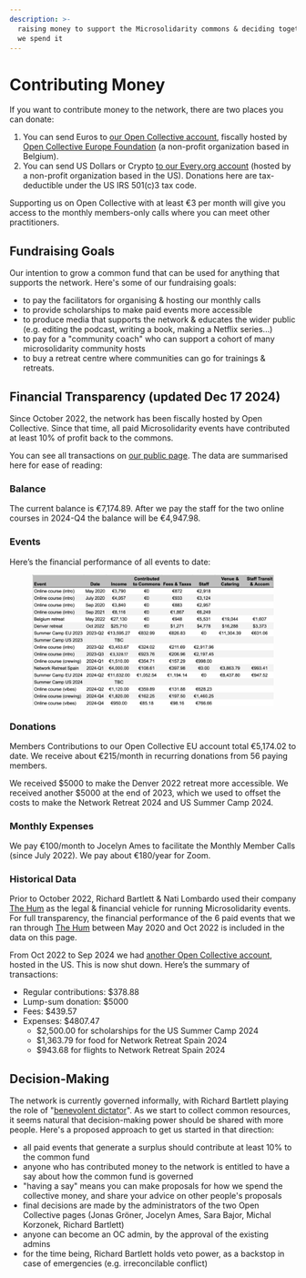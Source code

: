 ```yaml
---
description: >-
  raising money to support the Microsolidarity commons & deciding together how
  we spend it
---
```


# Contributing Money

If you want to contribute money to the network, there are two places you can donate:

1. You can send Euros to [our Open Collective account](https://opencollective.com/microsolidarity), fiscally hosted by [Open Collective Europe Foundation](https://opencollective.com/oce-foundation-eur) (a non-profit organization based in Belgium).&#x20;
2. You can send US Dollars or Crypto [to our Every.org account](https://www.every.org/oceurope/f/microsolidarity) (hosted by a non-profit organization based in the US). Donations here are tax-deductible under the US IRS 501(c)3 tax code.

Supporting us on Open Collective with at least €3 per month will give you access to the monthly members-only calls where you can meet other practitioners.



## Fundraising Goals

Our intention to grow a common fund that can be used for anything that supports the network. Here's some of our fundraising goals:

* to pay the facilitators for organising & hosting our monthly calls
* to provide scholarships to make paid events more accessible
* to produce media that supports the network & educates the wider public (e.g. editing the podcast, writing a book, making a Netflix series...)
* to pay for a "community coach" who can support a cohort of many microsolidarity community hosts
* to buy a retreat centre where communities can go for trainings & retreats.

## Financial Transparency (updated Dec 17 2024)

Since October 2022, the network has been fiscally hosted by Open Collective. Since that time, all paid Microsolidarity events have contributed at least 10% of profit back to the commons.

You can see all transactions on [our public page](https://opencollective.com/microsolidarity). The data are summarised here for ease of reading:

### Balance

The current balance is €7,174.89. After we pay the staff for the two online courses in 2024-Q4 the balance will be €4,947.98.

### Events

Here’s the financial performance of all events to date:

<figure><img src="../.gitbook/assets/image (1).png" alt=""><figcaption></figcaption></figure>

### Donations

Members Contributions to our Open Collective EU account total €5,174.02 to date. We receive about €215/month in recurring donations from 56 paying members.

We received $5000 to make the Denver 2022 retreat more accessible. We received another $5000 at the end of 2023, which we used to offset the costs to make the Network Retreat 2024 and US Summer Camp 2024.

### Monthly Expenses

We pay €100/month to Jocelyn Ames to facilitate the Monthly Member Calls (since July 2022). We pay about €180/year for Zoom.

### Historical Data

Prior to October 2022, Richard Bartlett & Nati Lombardo used their company [The Hum](http://thehum.org) as the legal & financial vehicle for running Microsolidarity events. For full transparency, the financial performance of the 6 paid events that we ran through [The Hum](http://thehum.org) between May 2020 and Oct 2022 is included in the data on this page.

From Oct 2022 to Sep 2024 we had [another Open Collective account](https://opencollective.com/microsolidarity-turtle-island), hosted in the US. This is now shut down. Here’s the summary of transactions:

* Regular contributions: $378.88
* Lump-sum donation: $5000
* Fees: $439.57
* Expenses: $4807.47
  * $2,500.00 for scholarships for the US Summer Camp 2024
  * $1,363.79 for food for Network Retreat Spain 2024
  * $943.68 for flights to Network Retreat Spain 2024



## Decision-Making

The network is currently governed informally, with Richard Bartlett playing the role of "[benevolent dictator](https://communityrule.info/create/?r=1619810752488)". As we start to collect common resources, it seems natural that decision-making power should be shared with more people. Here's a proposed approach to get us started in that direction:

* all paid events that generate a surplus should contribute at least 10% to the common fund
* anyone who has contributed money to the network is entitled to have a say about how the common fund is governed&#x20;
* "having a say" means you can make proposals for how we spend the collective money, and share your advice on other people's proposals
* final decisions are made by the administrators of the two Open Collective pages (Jonas Gröner, Jocelyn Ames, Sara Bajor, Michal Korzonek, Richard Bartlett)
* anyone can become an OC admin, by the approval of the existing admins
* for the time being, Richard Bartlett holds veto power, as a backstop in case of emergencies (e.g. irreconcilable conflict)
